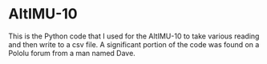 # AltIMU-10
This is the Python code that I used for the AltIMU-10 to take various reading and then write to a csv file. A significant portion of the code was found on a Pololu forum from a man named Dave.
